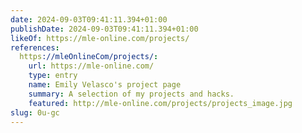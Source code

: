 ```yaml
---
date: 2024-09-03T09:41:11.394+01:00
publishDate: 2024-09-03T09:41:11.394+01:00
likeOf: https://mle-online.com/projects/
references:
  https://mleOnlineCom/projects/:
    url: https://mle-online.com/
    type: entry
    name: Emily Velasco's project page
    summary: A selection of my projects and hacks.
    featured: http://mle-online.com/projects/projects_image.jpg
slug: 0u-gc
---
```

